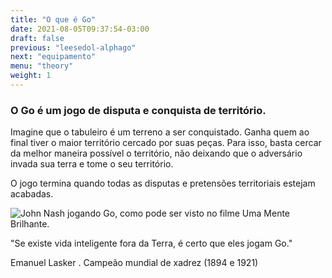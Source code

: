 ```yaml
---
title: "O que é Go"
date: 2021-08-05T09:37:54-03:00
draft: false
previous: "leesedol-alphago"
next: "equipamento"
menu: "theory"
weight: 1
---
```


### O Go é um jogo de disputa e conquista de território.

Imagine que o tabuleiro é um terreno a ser conquistado. Ganha quem ao final tiver o maior território cercado por suas peças. Para isso, basta cercar da melhor maneira possível o território, não deixando que o adversário invada sua terra e tome o seu território.

O jogo termina quando todas as disputas e pretensões territoriais estejam acabadas.

![John Nash jogando Go, como pode ser visto no filme Uma Mente Brilhante.](/img/beautifulmindgo.jpg)

"Se existe vida inteligente fora da Terra, é certo que eles jogam Go."

Emanuel Lasker . Campeão mundial de xadrez (1894 e 1921)

